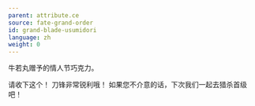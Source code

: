 ```yaml
---
parent: attribute.ce
source: fate-grand-order
id: grand-blade-usumidori
language: zh
weight: 0
---
```


牛若丸赠予的情人节巧克力。

请收下这个！
刀锋非常锐利哦！
如果您不介意的话，下次我们一起去猎杀首级吧！
